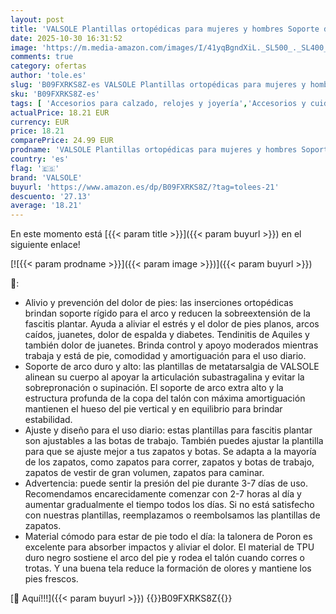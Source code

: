 ```yaml
---
layout: post
title: 'VALSOLE Plantillas ortopédicas para mujeres y hombres Soporte de pie alto Plantillas de zapatos funcionales suaves Inserto para pies planos  dolor de pie  fascitis plantar  41-42 EU 27cm Azul '
date: 2025-10-30 16:31:52
image: 'https://m.media-amazon.com/images/I/41yqBgndXiL._SL500_._SL400_.jpg'
comments: true
category: ofertas
author: 'tole.es'
slug: 'B09FXRKS8Z-es VALSOLE Plantillas ortopédicas para mujeres y hombres...'
sku: 'B09FXRKS8Z-es'
tags: [ 'Accesorios para calzado, relojes y joyería','Accesorios y cuidado de zapatos','Arborist Merchandising Root','Foot Care','Moda','Plantillas ortopédicas para zapatos','Plantillas para zapatos','Salud y bienestar','Salud y cuidado personal','Self Service','Special Features Stores','d1f558da-03d3-4105-8a50-454423a601fb_0','d1f558da-03d3-4105-8a50-454423a601fb_5501','valsole','zapatos','🇪🇸', ]
actualPrice: 18.21 EUR
currency: EUR
price: 18.21
comparePrice: 24.99 EUR
prodname: 'VALSOLE Plantillas ortopédicas para mujeres y hombres Soporte de pie alto Plantillas de zapatos funcionales suaves Inserto para pies planos  dolor de pie  fascitis plantar  41-42 EU 27cm Azul '
country: 'es'
flag: '🇪🇸'
brand: 'VALSOLE'
buyurl: 'https://www.amazon.es/dp/B09FXRKS8Z/?tag=tolees-21'
descuento: '27.13'
average: '18.21'
---
```


En este momento está [{{< param title >}}]({{< param buyurl >}}) en el siguiente enlace!

[![{{< param prodname >}}]({{< param image >}})]({{< param buyurl >}})

🔎:

- Alivio y prevención del dolor de pies: las inserciones ortopédicas brindan soporte rígido para el arco y reducen la sobreextensión de la fascitis plantar. Ayuda a aliviar el estrés y el dolor de pies planos, arcos caídos, juanetes, dolor de espalda y diabetes. Tendinitis de Aquiles y también dolor de juanetes. Brinda control y apoyo moderados mientras trabaja y está de pie, comodidad y amortiguación para el uso diario.
- Soporte de arco duro y alto: las plantillas de metatarsalgia de VALSOLE alinean su cuerpo al apoyar la articulación subastragalina y evitar la sobrepronación o supinación. El soporte de arco extra alto y la estructura profunda de la copa del talón con máxima amortiguación mantienen el hueso del pie vertical y en equilibrio para brindar estabilidad.
- Ajuste y diseño para el uso diario: estas plantillas para fascitis plantar son ajustables a las botas de trabajo. También puedes ajustar la plantilla para que se ajuste mejor a tus zapatos y botas. Se adapta a la mayoría de los zapatos, como zapatos para correr, zapatos y botas de trabajo, zapatos de vestir de gran volumen, zapatos para caminar.
- Advertencia: puede sentir la presión del pie durante 3-7 días de uso. Recomendamos encarecidamente comenzar con 2-7 horas al día y aumentar gradualmente el tiempo todos los días. Si no está satisfecho con nuestras plantillas, reemplazamos o reembolsamos las plantillas de zapatos.
- Material cómodo para estar de pie todo el día: la talonera de Poron es excelente para absorber impactos y aliviar el dolor. El material de TPU duro negro sostiene el arco del pie y rodea el talón cuando corres o trotas. Y una buena tela reduce la formación de olores y mantiene los pies frescos.

[🛒 Aquí!!!]({{< param buyurl >}})
{{<world>}}B09FXRKS8Z{{</world>}}
